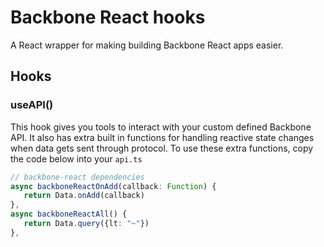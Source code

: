 # Backbone React hooks
A React wrapper for making building Backbone React apps easier.

## Hooks

### useAPI()
This hook gives you tools to interact with your custom defined Backbone API. It also has extra built in functions for handling reactive state changes when data gets sent through protocol. To use these extra functions, copy the code below into your `api.ts`

```typescript
// backbone-react dependencies
async backboneReactOnAdd(callback: Function) {
   return Data.onAdd(callback)
},
async backboneReactAll() {
   return Data.query({lt: "~"})
},
```
